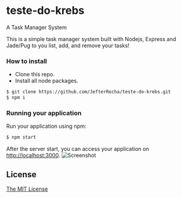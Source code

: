 # teste-do-krebs
A Task Manager System

This is a simple task manager system built with Nodejs, Express and Jade/Pug to you list, add, and remove your tasks!


### How to install
* Clone this repo.
* Install all node packages.

```bash
$ git clone https://github.com/JefterRocha/teste-do-krebs.git
$ npm i
```

### Running your application
Run your application using npm:
```bash
$ npm start
```
After the server start, you can access your application on <http://localhost:3000>.
![Screenshot](https://i.imgur.com/7WgHv8e.png)

## License
[The MIT License](https://github.com/JefterRocha/teste-do-krebs/blob/master/LICENSE)
